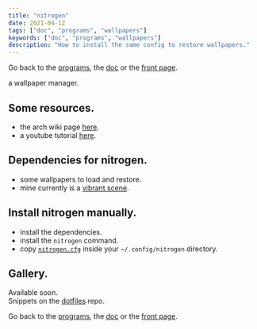 ```yaml
---
title: "nitrogen"
date: 2021-04-12
tags: ["doc", "programs", "wallpapers"]
keywords: ["doc", "programs", "wallpapers"]
description: "How to install the same config to restore wallpapers."
---
```

Go back to the [programs](/public/doc/config/programs), the [doc](/public/doc/config) or the [front page](/public).  

 a wallpaper manager.


## Some resources.
- the arch wiki page [here](https://wiki.archlinux.org/title/nitrogen).
- a youtube tutorial [here](https://www.youtube.com/watch?v=V4Kh2JBrpO0).

## Dependencies for nitrogen.
- some wallpapers to load and restore.
- mine currently is a [vibrant scene](https://voyage-onirique.com/wp-content/uploads/2020/03/backiee-138908-landscape-scaled.jpg).

## Install nitrogen manually.
- install the dependencies.
- install the `nitrogen` command.
- copy [`nitrogen.cfg`] inside your `~/.config/nitrogen` directory.

## Gallery.
Available soon.  
Snippets on the [dotfiles](https://github.com/a2n-s/dotfiles#4-gallery-toc) repo.

Go back to the [programs](/public/doc/config/programs), the [doc](/public/doc/config) or the [front page](/public).  

[`nitrogen.cfg`]: https://github.com/a2n-s/dotfiles/blob/main/.config/nitrogen/nitrogen.cfg
